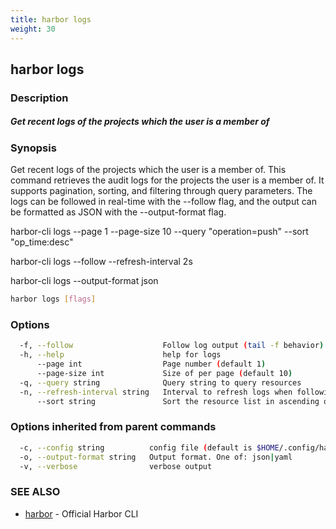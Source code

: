 ```yaml
---
title: harbor logs
weight: 30
---
```

## harbor logs

### Description

##### Get recent logs of the projects which the user is a member of

### Synopsis

Get recent logs of the projects which the user is a member of.
This command retrieves the audit logs for the projects the user is a member of. It supports pagination, sorting, and filtering through query parameters. The logs can be followed in real-time with the --follow flag, and the output can be formatted as JSON with the --output-format flag.

harbor-cli logs --page 1 --page-size 10 --query "operation=push" --sort "op_time:desc"

harbor-cli logs --follow --refresh-interval 2s

harbor-cli logs --output-format json

```sh
harbor logs [flags]
```

### Options

```sh
  -f, --follow                    Follow log output (tail -f behavior)
  -h, --help                      help for logs
      --page int                  Page number (default 1)
      --page-size int             Size of per page (default 10)
  -q, --query string              Query string to query resources
  -n, --refresh-interval string   Interval to refresh logs when following (default: 5s)
      --sort string               Sort the resource list in ascending or descending order
```

### Options inherited from parent commands

```sh
  -c, --config string          config file (default is $HOME/.config/harbor-cli/config.yaml)
  -o, --output-format string   Output format. One of: json|yaml
  -v, --verbose                verbose output
```

### SEE ALSO

* [harbor](harbor.md)	 - Official Harbor CLI

